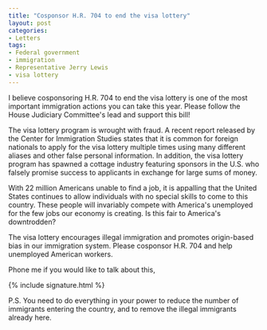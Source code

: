 ```yaml
---
title: "Cosponsor H.R. 704 to end the visa lottery"
layout: post
categories:
- Letters
tags:
- Federal government
- immigration
- Representative Jerry Lewis
- visa lottery
---
```


I believe cosponsoring H.R. 704 to end the visa lottery is one of the most important immigration actions you can take this year. Please follow the House Judiciary Committee's lead and support this bill!

The visa lottery program is wrought with fraud. A recent report released by the Center for Immigration Studies states that it is common for foreign nationals to apply for the visa lottery multiple times using many different aliases and other false personal information. In addition, the visa lottery program has spawned a cottage industry featuring sponsors in the U.S. who falsely promise success to applicants in exchange for large sums of money.

With 22 million Americans unable to find a job, it is appalling that the United States continues to allow individuals with no special skills to come to this country. These people will invariably compete with America's unemployed for the few jobs our economy is creating. Is this fair to America's downtrodden?

The visa lottery encourages illegal immigration and promotes origin-based bias in our immigration system. Please cosponsor H.R. 704 and help unemployed American workers.

Phone me if you would like to talk about this,

{% include signature.html %}

P.S. You need to do everything in your power to reduce the number of immigrants entering the country, and to remove the illegal immigrants already here.
